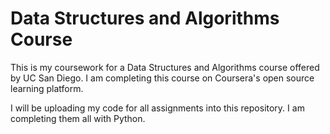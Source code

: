 # Data Structures and Algorithms Course

This is my coursework for a Data Structures and Algorithms course offered by UC San Diego. I am completing this course on Coursera's open source learning platform.

I will be uploading my code for all assignments into this repository. I am completing them all with Python.
